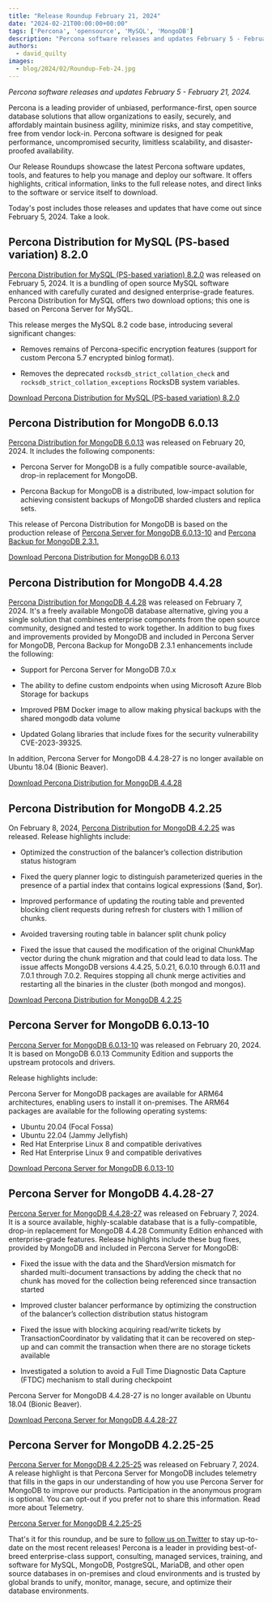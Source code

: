 ```yaml
---
title: "Release Roundup February 21, 2024"
date: "2024-02-21T00:00:00+00:00"
tags: ['Percona', 'opensource', 'MySQL', 'MongoDB']
description: "Percona software releases and updates February 5 - February 21, 2024."
authors:
  - david_quilty
images:
  - blog/2024/02/Roundup-Feb-24.jpg
---
```


*Percona software releases and updates February 5 - February 21, 2024.*

Percona is a leading provider of unbiased, performance-first, open source database solutions that allow organizations to easily, securely, and affordably maintain business agility, minimize risks, and stay competitive, free from vendor lock-in. Percona software is designed for peak performance, uncompromised security, limitless scalability, and disaster-proofed availability.

Our Release Roundups showcase the latest Percona software updates, tools, and features to help you manage and deploy our software. It offers highlights, critical information, links to the full release notes, and direct links to the software or service itself to download.

Today's post includes those releases and updates that have come out since February 5, 2024. Take a look.

## Percona Distribution for MySQL (PS-based variation) 8.2.0

[Percona Distribution for MySQL (PS-based variation) 8.2.0](https://docs.percona.com/percona-distribution-for-mysql/innovation-release/release-notes-ps-8.2.html) was released on February 5, 2024. It is a bundling of open source MySQL software enhanced with carefully curated and designed enterprise-grade features. Percona Distribution for MySQL offers two download options; this one is based on Percona Server for MySQL.

This release merges the MySQL 8.2 code base, introducing several significant changes:

* Removes remains of Percona-specific encryption features (support for custom Percona 5.7 encrypted binlog format).

* Removes the deprecated `rocksdb_strict_collation_check` and `rocksdb_strict_collation_exceptions` RocksDB system variables.

[Download Percona Distribution for MySQL (PS-based variation) 8.2.0](https://www.percona.com/mysql/software)

## Percona Distribution for MongoDB 6.0.13

[Percona Distribution for MongoDB 6.0.13](https://docs.percona.com/percona-distribution-for-mongodb/6.0/release-notes-v6.0.13.html) was released on February 20, 2024. It includes the following components:

* Percona Server for MongoDB is a fully compatible source-available, drop-in replacement for MongoDB.

* Percona Backup for MongoDB is a distributed, low-impact solution for achieving consistent backups of MongoDB sharded clusters and replica sets.

This release of Percona Distribution for MongoDB is based on the production release of [Percona Server for MongoDB 6.0.13-10](https://docs.percona.com/percona-server-for-mongodb/6.0/release_notes/6.0.13-10.html) and [Percona Backup for MongoDB 2.3.1.](https://docs.percona.com/percona-backup-mongodb/release-notes/2.3.1.html)

[Download Percona Distribution for MongoDB 6.0.13](https://www.percona.com/mongodb/software)

## Percona Distribution for MongoDB 4.4.28

[Percona Distribution for MongoDB 4.4.28](https://docs.percona.com/percona-distribution-for-mongodb/4.4/release-notes-v4.4.28.html) was released on February 7, 2024. It's a freely available MongoDB database alternative, giving you a single solution that combines enterprise components from the open source community, designed and tested to work together.  In addition to bug fixes and improvements provided by MongoDB and included in Percona Server for MongoDB, Percona Backup for MongoDB 2.3.1 enhancements include the following:

* Support for Percona Server for MongoDB 7.0.x

* The ability to define custom endpoints when using Microsoft Azure Blob Storage for backups

* Improved PBM Docker image to allow making physical backups with the shared mongodb data volume

* Updated Golang libraries that include fixes for the security vulnerability CVE-2023-39325.

In addition, Percona Server for MongoDB 4.4.28-27 is no longer available on Ubuntu 18.04 (Bionic Beaver).

[Download Percona Distribution for MongoDB 4.4.28](https://www.percona.com/mongodb/software)

## Percona Distribution for MongoDB 4.2.25

On February 8, 2024, [Percona Distribution for MongoDB 4.2.25](https://docs.percona.com/percona-distribution-for-mongodb/4.2/release-notes-v4.2.25.html) was released. Release highlights include:

* Optimized the construction of the balancer’s collection distribution status histogram

* Fixed the query planner logic to distinguish parameterized queries in the presence of a partial index that contains logical expressions ($and, $or).

* Improved performance of updating the routing table and prevented blocking client requests during refresh for clusters with 1 million of chunks.

* Avoided traversing routing table in balancer split chunk policy

* Fixed the issue that caused the modification of the original ChunkMap vector during the chunk migration and that could lead to data loss. The issue affects MongoDB versions 4.4.25, 5.0.21, 6.0.10 through 6.0.11 and 7.0.1 through 7.0.2. Requires stopping all chunk merge activities and restarting all the binaries in the cluster (both mongod and mongos).

[Download Percona Distribution for MongoDB 4.2.25](https://www.percona.com/mongodb/software)

## Percona Server for MongoDB 6.0.13-10

[Percona Server for MongoDB 6.0.13-10](https://docs.percona.com/percona-server-for-mongodb/6.0/release_notes/6.0.13-10.html) was released on February 20, 2024. It is based on MongoDB 6.0.13 Community Edition and supports the upstream protocols and drivers.

Release highlights include:

Percona Server for MongoDB packages are available for ARM64 architectures, enabling users to install it on-premises. The ARM64 packages are available for the following operating systems:
* Ubuntu 20.04 (Focal Fossa)
* Ubuntu 22.04 (Jammy Jellyfish)
* Red Hat Enterprise Linux 8 and compatible derivatives
* Red Hat Enterprise Linux 9 and compatible derivatives

[Download Percona Server for MongoDB 6.0.13-10](https://www.percona.com/mongodb/software/percona-server-for-mongodb)

## Percona Server for MongoDB 4.4.28-27

[Percona Server for MongoDB 4.4.28-27](https://docs.percona.com/percona-server-for-mongodb/4.4/release_notes/4.4.28-27.html) was released on February 7, 2024. It is a source available, highly-scalable database that is a fully-compatible, drop-in replacement for MongoDB 4.4.28 Community Edition enhanced with enterprise-grade features. Release highlights include these bug fixes, provided by MongoDB and included in Percona Server for MongoDB:

* Fixed the issue with the data and the ShardVersion mismatch for sharded multi-document transactions by adding the check that no chunk has moved for the collection being referenced since transaction started

* Improved cluster balancer performance by optimizing the construction of the balancer’s collection distribution status histogram

* Fixed the issue with blocking acquiring read/write tickets by TransactionCoordinator by validating that it can be recovered on step-up and can commit the transaction when there are no storage tickets available

* Investigated a solution to avoid a Full Time Diagnostic Data Capture (FTDC) mechanism to stall during checkpoint

Percona Server for MongoDB 4.4.28-27 is no longer available on Ubuntu 18.04 (Bionic Beaver).

[Download Percona Server for MongoDB 4.4.28-27](https://www.percona.com/mongodb/software/percona-server-for-mongodb)

## Percona Server for MongoDB 4.2.25-25

[Percona Server for MongoDB 4.2.25-25](https://docs.percona.com/percona-server-for-mongodb/4.2/release_notes/4.2.25-25.html) was released on February 7, 2024. A release highlight is that Percona Server for MongoDB includes telemetry that fills in the gaps in our understanding of how you use Percona Server for MongoDB to improve our products. Participation in the anonymous program is optional. You can opt-out if you prefer not to share this information. Read more about Telemetry.

[Percona Server for MongoDB 4.2.25-25](https://www.percona.com/mongodb/software/percona-server-for-mongodb)

That's it for this roundup, and be sure to [follow us on Twitter](https://twitter.com/Percona) to stay up-to-date on the most recent releases! Percona is a leader in providing best-of-breed enterprise-class support, consulting, managed services, training, and software for MySQL, MongoDB, PostgreSQL, MariaDB, and other open source databases in on-premises and cloud environments and is trusted by global brands to unify, monitor, manage, secure, and optimize their database environments.





